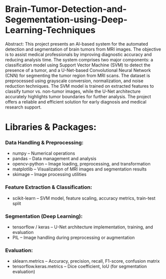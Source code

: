 # Brain-Tumor-Detection-and-Segementation-using-Deep-Learning-Techniques
Abstract:
This project presents an AI-based system for the automated detection and segmentation of brain tumors from MRI images. The objective is to assist medical professionals by improving diagnostic accuracy and reducing analysis time. The system comprises two major components: a classification model using Support Vector Machine (SVM) to detect the presence of a tumor, and a U-Net-based Convolutional Neural Network (CNN) for segmenting the tumor region from MRI scans. The dataset is preprocessed using grayscale conversion, normalization, and noise reduction techniques. The SVM model is trained on extracted features to classify tumor vs. non-tumor images, while the U-Net architecture accurately highlights tumor boundaries for further analysis. The project offers a reliable and efficient solution for early diagnosis and medical research support.

# Libraries & Packages:

### Data Handling & Preprocessing:
- numpy – Numerical operations
- pandas – Data management and analysis
- opencv-python – Image loading, preprocessing, and transformation
- matplotlib – Visualization of MRI images and segmentation results
- skimage – Image processing utilities

### Feature Extraction & Classification:
- scikit-learn – SVM model, feature scaling, accuracy metrics, train-test split

### Segmentation (Deep Learning):
- tensorflow / keras – U-Net architecture implementation, training, and evaluation
- PIL – Image handling during preprocessing or augmentation

### Evaluation:
- sklearn.metrics – Accuracy, precision, recall, F1-score, confusion matrix
- tensorflow.keras.metrics – Dice coefficient, IoU (for segmentation evaluation)

